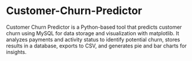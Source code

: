 # Customer-Churn-Predictor
Customer Churn Predictor is a Python-based tool that predicts customer churn using MySQL for data storage and visualization with matplotlib. It analyzes payments and activity status to identify potential churn, stores results in a database, exports to CSV, and generates pie and bar charts for insights.
